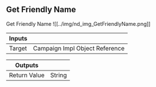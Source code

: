 ## Get Friendly Name
Get Friendly Name
![[../img/nd_img_GetFriendlyName.png]]

|Inputs||
|--|--|
| Target | Campaign Impl Object Reference |

|Outputs||
|--|--|
| Return Value | String |
